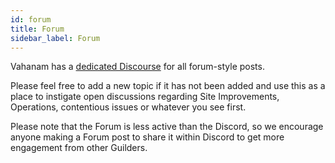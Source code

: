 ```yaml
---
id: forum
title: Forum
sidebar_label: Forum
---
```


Vahanam has a [dedicated Discourse](https://forum.raidguild.org/) for all forum-style posts.

Please feel free to add a new topic if it has not been added and use this as a place to instigate open discussions regarding Site Improvements, Operations, contentious issues or whatever you see first.

Please note that the Forum is less active than the Discord, so we encourage anyone making a Forum post to share it within Discord to get more engagement from other Guilders.
